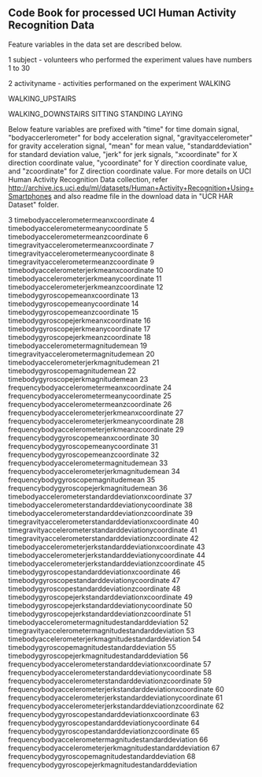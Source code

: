 ## Code Book for processed UCI Human Activity Recognition Data

Feature variables in the data set are described below.

1 subject - volunteers who performed the experiment 
  values have numbers 1 to 30 

2 activityname - activities performaned on the experiment
 WALKING

 WALKING_UPSTAIRS

 WALKING_DOWNSTAIRS
 SITTING
 STANDING
 LAYING



Below feature variables are prefixed with "time" for time domain signal, "bodyaccerlerometer" for body acceleration signal, "gravityaccelerometer" for gravity acceleration signal,  "mean"  for mean value, "standarddeviation" for standard deviation value, "jerk" for jerk signals, "xcoordinate" for X direction coordinate value,  "ycoordinate" for Y direction coordinate value, and "zcoordinate" for Z direction coordinate value. For more details on UCI Human Activity Recognition Data collection, refer http://archive.ics.uci.edu/ml/datasets/Human+Activity+Recognition+Using+Smartphones and also readme file in the download data in "UCR HAR Dataset" folder.

3 timebodyaccelerometermeanxcoordinate
4 timebodyaccelerometermeanycoordinate
5 timebodyaccelerometermeanzcoordinate
6 timegravityaccelerometermeanxcoordinate
7 timegravityaccelerometermeanycoordinate
8 timegravityaccelerometermeanzcoordinate
9 timebodyaccelerometerjerkmeanxcoordinate
10 timebodyaccelerometerjerkmeanycoordinate
11 timebodyaccelerometerjerkmeanzcoordinate
12 timebodygyroscopemeanxcoordinate
13 timebodygyroscopemeanycoordinate
14 timebodygyroscopemeanzcoordinate
15 timebodygyroscopejerkmeanxcoordinate
16 timebodygyroscopejerkmeanycoordinate
17 timebodygyroscopejerkmeanzcoordinate
18 timebodyaccelerometermagnitudemean
19 timegravityaccelerometermagnitudemean
20 timebodyaccelerometerjerkmagnitudemean
21 timebodygyroscopemagnitudemean
22 timebodygyroscopejerkmagnitudemean
23 frequencybodyaccelerometermeanxcoordinate
24 frequencybodyaccelerometermeanycoordinate
25 frequencybodyaccelerometermeanzcoordinate
26 frequencybodyaccelerometerjerkmeanxcoordinate
27 frequencybodyaccelerometerjerkmeanycoordinate
28 frequencybodyaccelerometerjerkmeanzcoordinate
29 frequencybodygyroscopemeanxcoordinate
30 frequencybodygyroscopemeanycoordinate
31 frequencybodygyroscopemeanzcoordinate
32 frequencybodyaccelerometermagnitudemean
33 frequencybodyaccelerometerjerkmagnitudemean
34 frequencybodygyroscopemagnitudemean
35 frequencybodygyroscopejerkmagnitudemean
36 timebodyaccelerometerstandarddeviationxcoordinate
37 timebodyaccelerometerstandarddeviationycoordinate
38 timebodyaccelerometerstandarddeviationzcoordinate
39 timegravityaccelerometerstandarddeviationxcoordinate
40 timegravityaccelerometerstandarddeviationycoordinate
41 timegravityaccelerometerstandarddeviationzcoordinate
42 timebodyaccelerometerjerkstandarddeviationxcoordinate
43 timebodyaccelerometerjerkstandarddeviationycoordinate
44 timebodyaccelerometerjerkstandarddeviationzcoordinate
45 timebodygyroscopestandarddeviationxcoordinate
46 timebodygyroscopestandarddeviationycoordinate
47 timebodygyroscopestandarddeviationzcoordinate
48 timebodygyroscopejerkstandarddeviationxcoordinate
49 timebodygyroscopejerkstandarddeviationycoordinate
50 timebodygyroscopejerkstandarddeviationzcoordinate
51 timebodyaccelerometermagnitudestandarddeviation
52 timegravityaccelerometermagnitudestandarddeviation
53 timebodyaccelerometerjerkmagnitudestandarddeviation
54 timebodygyroscopemagnitudestandarddeviation
55 timebodygyroscopejerkmagnitudestandarddeviation
56 frequencybodyaccelerometerstandarddeviationxcoordinate
57 frequencybodyaccelerometerstandarddeviationycoordinate
58 frequencybodyaccelerometerstandarddeviationzcoordinate
59 frequencybodyaccelerometerjerkstandarddeviationxcoordinate
60 frequencybodyaccelerometerjerkstandarddeviationycoordinate
61 frequencybodyaccelerometerjerkstandarddeviationzcoordinate
62 frequencybodygyroscopestandarddeviationxcoordinate
63 frequencybodygyroscopestandarddeviationycoordinate
64 frequencybodygyroscopestandarddeviationzcoordinate
65 frequencybodyaccelerometermagnitudestandarddeviation
66 frequencybodyaccelerometerjerkmagnitudestandarddeviation
67 frequencybodygyroscopemagnitudestandarddeviation
68 frequencybodygyroscopejerkmagnitudestandarddeviation





